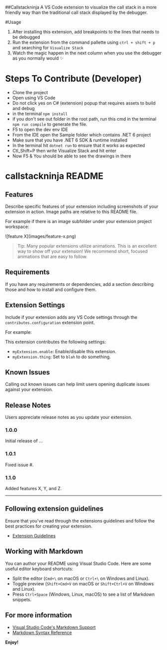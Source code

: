 ##Callstackninja
A VS Code extension to visualize the call stack in a more friendly way
than the traditional call stack displayed by the debugger.

#Usage
1. After installing this extension, add breakpoints to the lines that needs to be debugged
2. Run the extension from the command pallette using `ctrl + shift + p` and searching for `Visualize Stack`
3. Watch the magic happen in the next column when you use the debugger as you normally would ✨

# Steps To Contribute (Developer)
- Clone the project
- Open using VS Code
- Do not click yes on C# (extension) popup that requires assets to build and debug
- in the terminal `npm install`
- if you don't see out folder in the root path, run this cmd in the terminal `npm run compile` to generate the file.
- F5 to open the dev env IDE
- From the IDE open the Sample folder which contains .NET 6 project
- Make sure that you have .NET 6 SDK & runtime installed
- In the terminal hit `dotnet run` to ensure that it works as expected
- Ctl_Shift+P then write Visualize Stack and hit enter
- Now F5 & You should be able to see the drawings in there
# callstackninja README

## Features

Describe specific features of your extension including screenshots of your extension in action. Image paths are relative to this README file.

For example if there is an image subfolder under your extension project workspace:

\!\[feature X\]\(images/feature-x.png\)

> Tip: Many popular extensions utilize animations. This is an excellent way to show off your extension! We recommend short, focused animations that are easy to follow.

## Requirements

If you have any requirements or dependencies, add a section describing those and how to install and configure them.

## Extension Settings

Include if your extension adds any VS Code settings through the `contributes.configuration` extension point.

For example:

This extension contributes the following settings:

* `myExtension.enable`: Enable/disable this extension.
* `myExtension.thing`: Set to `blah` to do something.

## Known Issues

Calling out known issues can help limit users opening duplicate issues against your extension.

## Release Notes

Users appreciate release notes as you update your extension.

### 1.0.0

Initial release of ...

### 1.0.1

Fixed issue #.

### 1.1.0

Added features X, Y, and Z.

---

## Following extension guidelines

Ensure that you've read through the extensions guidelines and follow the best practices for creating your extension.

* [Extension Guidelines](https://code.visualstudio.com/api/references/extension-guidelines)

## Working with Markdown

You can author your README using Visual Studio Code. Here are some useful editor keyboard shortcuts:

* Split the editor (`Cmd+\` on macOS or `Ctrl+\` on Windows and Linux).
* Toggle preview (`Shift+Cmd+V` on macOS or `Shift+Ctrl+V` on Windows and Linux).
* Press `Ctrl+Space` (Windows, Linux, macOS) to see a list of Markdown snippets.

## For more information

* [Visual Studio Code's Markdown Support](http://code.visualstudio.com/docs/languages/markdown)
* [Markdown Syntax Reference](https://help.github.com/articles/markdown-basics/)

**Enjoy!**
